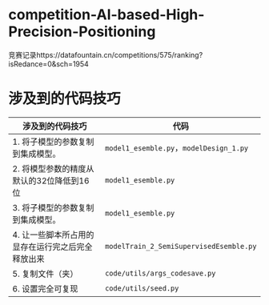 # competition-AI-based-High-Precision-Positioning
竞赛记录https://datafountain.cn/competitions/575/ranking?isRedance=0&sch=1954

# 涉及到的代码技巧
| 涉及到的代码技巧 | 代码 |
| ---- | ---- |
| 1. 将子模型的参数复制到集成模型。 |`model1_esemble.py`，`modelDesign_1.py` |
| 2. 将模型参数的精度从默认的32位降低到16位 |`model1_esemble.py` |
| 3. 将子模型的参数复制到集成模型。 |`model1_esemble.py` |
| 4. 让一些脚本所占用的显存在运行完之后完全释放出来 | `modelTrain_2_SemiSupervisedEsemble.py` |
| 5. 复制文件（夹） | `code/utils/args_codesave.py` |
| 6. 设置完全可复现 | `code/utils/seed.py` |
